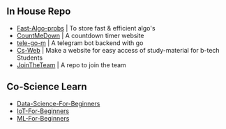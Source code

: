 
## In House Repo

- [Fast-Algo-probs](https://github.com/Co-Science/Fast-Algo-probs) | To store fast & efficient algo's
- [CountMeDown](https://github.com/Co-Science/CountMeDown)         | A countdown timer website
- [tele-go-m](https://github.com/Co-Science/tele-go-m)             | A telegram bot backend with go
- [Cs-Web](https://github.com/Co-Science/Cs-Web)                   | Make a website for easy access of study-material for b-tech Students
- [JoinTheTeam](https://github.com/Co-Science/JoinTheTeam)         | A repo to join the team

## Co-Science Learn

- [Data-Science-For-Beginners](https://github.com/Co-Science/Data-Science-For-Beginners)
- [IoT-For-Beginners](https://github.com/Co-Science/IoT-For-Beginners)
- [ML-For-Beginners](https://github.com/Co-Science/ML-For-Beginners)
